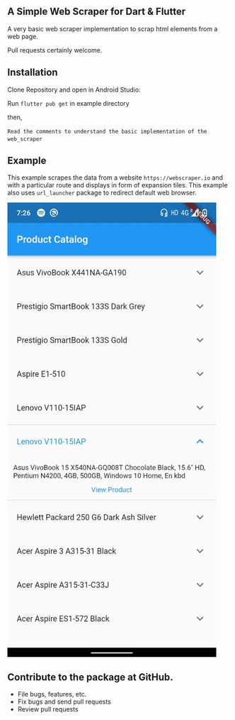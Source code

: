 ## A Simple Web Scraper for Dart & Flutter

A very basic web scraper implementation to scrap html elements from a web page.

Pull requests certainly welcome.


## Installation
Clone Repository and open in Android Studio:

Run `flutter pub get` in example directory

then,

`Read the comments to understand the basic implementation of the web_scraper`


## Example

This example scrapes the data from a website `https://webscraper.io` and  with a particular route and displays in form of expansion tiles. 
This example also uses `url_launcher` package to redirect default web browser.

![Image of Example App](screenshots/1.jpeg)

## Contribute to the package at GitHub.
- File bugs, features, etc.
- Fix bugs and send pull requests
- Review pull requests